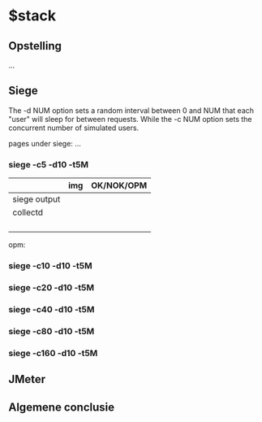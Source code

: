 # $stack
## Opstelling
...

## Siege

The -d NUM option sets a random interval between 0 and NUM that each "user" will sleep for between requests. While the -c NUM option sets the concurrent number of simulated users.

pages under siege: ...

### siege -c5 -d10 -t5M
|               | img           |OK/NOK/OPM  |
| ------------- |:-------------:| ----------:|
| siege output  | ![]()         |            |
| collectd      | ![]()         |            |
|               | ![]()         |            |
|               | ![]()         |            |
|               | ![]()         |            |
|               | ![]()         |            |

opm:

### siege -c10 -d10 -t5M

### siege -c20 -d10 -t5M

### siege -c40 -d10 -t5M

### siege -c80 -d10 -t5M

### siege -c160 -d10 -t5M

## JMeter

## Algemene conclusie
